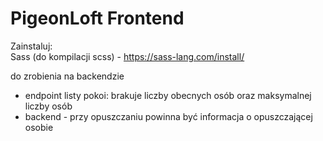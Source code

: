 # PigeonLoft Frontend

Zainstaluj:  
Sass (do kompilacji scss) - https://sass-lang.com/install/


do zrobienia na backendzie
- endpoint listy pokoi: brakuje liczby obecnych osób oraz maksymalnej liczby osób
- backend - przy opuszczaniu powinna być informacja o opuszczającej osobie